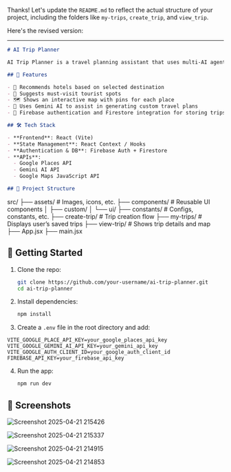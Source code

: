 Thanks! Let's update the `README.md` to reflect the actual structure of your project, including the folders like `my-trips`, `create_trip`, and `view_trip`.

Here's the revised version:

---

```markdown
# AI Trip Planner

AI Trip Planner is a travel planning assistant that uses multi-AI agents to generate personalized trip plans based on user preferences. It recommends hotels and tourist attractions, displays them on an interactive map, and creates a detailed itinerary. The app uses Firebase to store user data and trip details securely.

## 🌟 Features

- 🏨 Recommends hotels based on selected destination
- 📍 Suggests must-visit tourist spots
- 🗺️ Shows an interactive map with pins for each place
- 🧠 Uses Gemini AI to assist in generating custom travel plans
- 🔐 Firebase authentication and Firestore integration for storing trips

## 🛠️ Tech Stack

- **Frontend**: React (Vite)
- **State Management**: React Context / Hooks
- **Authentication & DB**: Firebase Auth + Firestore
- **APIs**:
  - Google Places API
  - Gemini AI API
  - Google Maps JavaScript API

## 📂 Project Structure

```

src/
├── assets/                 # Images, icons, etc.
├── components/             # Reusable UI components
│   ├── custom/
│   └── ui/
├── constants/              # Configs, constants, etc.
├── create-trip/            # Trip creation flow
├── my-trips/               # Displays user’s saved trips
├── view-trip/              # Shows trip details and map
├── App.jsx
├── main.jsx


## 🚀 Getting Started

1. Clone the repo:

   ```bash
   git clone https://github.com/your-username/ai-trip-planner.git
   cd ai-trip-planner
   ```

2. Install dependencies:

   ```bash
   npm install
   ```

3. Create a `.env` file in the root directory and add:

```env
VITE_GOOGLE_PLACE_API_KEY=your_google_places_api_key
VITE_GOOGLE_GEMINI_AI_API_KEY=your_gemini_api_key
VITE_GOOGLE_AUTH_CLIENT_ID=your_google_auth_client_id
FIREBASE_API_KEY=your_firebase_api_key
````


4. Run the app:

   ```bash
   npm run dev
   ```

## 📸 Screenshots

![Screenshot 2025-04-21 215426](https://github.com/user-attachments/assets/2e6cf2dc-5557-404e-88c8-cc75493dc49c)

![Screenshot 2025-04-21 215337](https://github.com/user-attachments/assets/c3ae5740-efe5-441a-af81-3f90843aa0f8)

![Screenshot 2025-04-21 214915](https://github.com/user-attachments/assets/12098396-fbf7-4834-9161-b5eed2440588)

![Screenshot 2025-04-21 214853](https://github.com/user-attachments/assets/26ad0428-cb7d-4073-ba52-ea0e83f42dfe)
